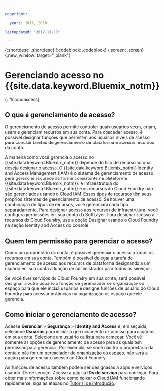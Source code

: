```yaml
---

copyright:

  years: 2017, 2018

lastupdated: "2017-11-10"

---
```


{:shortdesc: .shortdesc}
{:codeblock: .codeblock}
{:screen: .screen}
{:new_window: target="_blank"}

# Gerenciando acesso no {{site.data.keyword.Bluemix_notm}}
{: #cloudaccess}

## O que é gerenciamento de acesso?

O gerenciamento de acesso permite controlar quais usuários veem, criam, usam e gerenciam recursos em sua conta. Para conceder acesso, é possível designar funções que permitem aos usuários níveis de acesso para concluir tarefas de gerenciamento de plataforma e acessar recursos da conta.

A maneira como você gerencia o acesso no {{site.data.keyword.Bluemix_notm}} depende do tipo de recurso ao qual deseja designar o acesso. O {{site.data.keyword.Bluemix_notm}} Identity and Access Management (IAM) é o sistema de gerenciamento de acesso para gerenciar recursos de forma consistente na plataforma {{site.data.keyword.Bluemix_notm}}. A infraestrutura do {{site.data.keyword.Bluemix_notm}} e os recursos do Cloud Foundry não são gerenciados usando o Cloud IAM. Esses tipos de recursos têm seus próprios sistemas de gerenciamento de acesso. Se houver uma combinação de tipos de recursos, você gerenciará cada tipo separadamente. Para designar acesso aos recursos de infraestrutura, você configura permissões em sua conta do SoftLayer. Para designar acesso a recursos do Cloud Foundry, use a opção Designar usando o Cloud Foundry na seção Identity and Access do console.

## Quem tem permissão para gerenciar o acesso?

Como um proprietário da conta, é possível gerenciar o acesso a todos os recursos em sua conta. Também é possível delegar a tarefa de gerenciamento de acesso aos recursos de plataforma designando a um usuário em sua conta a função de administrador para todos os serviços.

Se você tiver serviços do Cloud Foundry em sua conta, será possível designar a outro usuário a função de gerenciador de organização ou espaço para que ele inclua usuários e designe funções de usuário do Cloud Foundry para acessar instâncias na organização ou espaço que ele gerencia.


## Como iniciar o gerenciamento de acesso?

Acesse **Gerenciar** &gt; **Segurança** &gt; **Identity and Access** e, em seguida, selecione **Usuários** para iniciar o gerenciamento de acesso para usuários em sua conta. Selecione um usuário da lista para começar. Você vê somente as opções de gerenciamento de acesso para as quais tem permissão para gerenciar. Por exemplo, se você não for o proprietário da conta e não for um gerenciador de organização ou espaço, não verá a opção para gerenciar o acesso ao Cloud Foundry.

As funções de acesso também podem ser designadas a apps e serviços usando IDs de serviço. Acesse a página **IDs de serviço** para começar. Para obter mais informações sobre como deixar o Cloud IAM funcionando rapidamente, siga as etapas no [Tutorial de introdução](/docs/iam/quickstart.html#getstarted).
